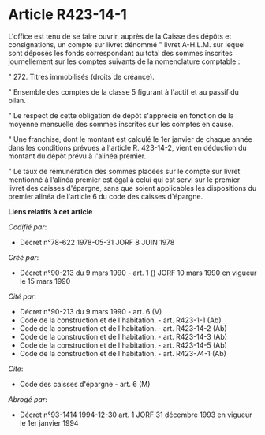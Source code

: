 # Article R423-14-1

L'office est tenu de se faire ouvrir, auprès de la Caisse des dépôts et consignations, un compte sur livret dénommé " livret
A-H.L.M. sur lequel sont déposés les fonds correspondant au total des sommes inscrites journellement sur les comptes suivants
de la nomenclature comptable :

" 272. Titres immobilisés (droits de créance).

" Ensemble des comptes de la classe 5 figurant à l'actif et au passif du bilan.

" Le respect de cette obligation de dépôt s'apprécie en fonction de la moyenne mensuelle des sommes inscrites sur les comptes
en cause.

" Une franchise, dont le montant est calculé le 1er janvier de chaque année dans les conditions prévues à l'article R.
423-14-2, vient en déduction du montant du dépôt prévu à l'alinéa premier.

" Le taux de rémunération des sommes placées sur le compte sur livret mentionné à l'alinéa premier est égal à celui qui est
servi sur le premier livret des caisses d'épargne, sans que soient applicables les dispositions du premier alinéa de
l'article 6 du code des caisses d'épargne.

**Liens relatifs à cet article**

_Codifié par_:

  - Décret n°78-622 1978-05-31 JORF 8 JUIN 1978

_Créé par_:

  - Décret n°90-213 du 9 mars 1990 - art. 1 () JORF 10 mars 1990 en vigueur le 15 mars 1990

_Cité par_:

  - Décret n°90-213 du 9 mars 1990 - art. 6 (V)
  - Code de la construction et de l'habitation. - art. R423-1-1 (Ab)
  - Code de la construction et de l'habitation. - art. R423-14-2 (Ab)
  - Code de la construction et de l'habitation. - art. R423-14-3 (Ab)
  - Code de la construction et de l'habitation. - art. R423-14-5 (Ab)
  - Code de la construction et de l'habitation. - art. R423-74-1 (Ab)

_Cite_:

  - Code des caisses d'épargne - art. 6 (M)

_Abrogé par_:

  - Décret n°93-1414 1994-12-30 art. 1 JORF 31 décembre 1993 en vigueur le 1er janvier 1994
